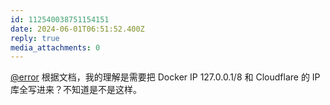 ```yaml
---
id: 112540038751154151
date: 2024-06-01T06:51:52.400Z
reply: true
media_attachments: 0
---
```


[@error](https://m-i.im/@error) 根据文档，我的理解是需要把 Docker IP 127.0.0.1/8 和 Cloudflare 的 IP 库全写进来？不知道是不是这样。

